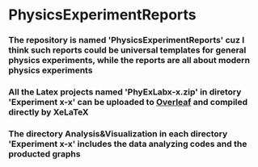 # PhysicsExperimentReports
### The repository is named 'PhysicsExperimentReports' cuz I think such reports could be universal templates for general physics experiments, while the reports are all about modern physics experiments
### All the Latex projects named 'PhyExLabx-x.zip' in diretory 'Experiment x-x' can be uploaded to [Overleaf](https://www.overleaf.com/project) and compiled directly by XeLaTeX
### The directory Analysis&Visualization in each directory 'Experiment x-x' includes the data analyzing codes and the producted graphs
